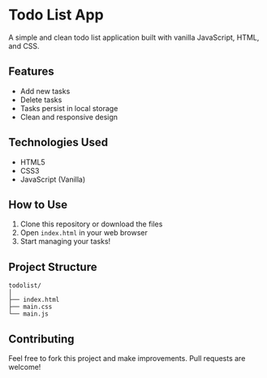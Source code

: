 # Todo List App

A simple and clean todo list application built with vanilla JavaScript, HTML, and CSS.

## Features

- Add new tasks
- Delete tasks
- Tasks persist in local storage
- Clean and responsive design

## Technologies Used

- HTML5
- CSS3
- JavaScript (Vanilla)

## How to Use

1. Clone this repository or download the files
2. Open `index.html` in your web browser
3. Start managing your tasks!

## Project Structure

```
todolist/
│
├── index.html
├── main.css
└── main.js
```

## Contributing

Feel free to fork this project and make improvements. Pull requests are welcome!

